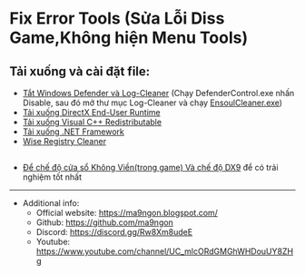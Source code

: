 # Fix Error Tools (Sửa Lỗi Diss Game,Không hiện Menu Tools)
## Tải xuống và cài đặt file:
* <a href="https://github.com/ma9ngon/FIXES-Cheats/raw/main/DefenderControl.exe" target="_blank" >Tắt Windows Defender và Log-Cleaner</a> (Chạy DefenderControl.exe nhấn Disable, sau đó mở thư mục Log-Cleaner và chạy <a href="https://github.com/ma9ngon/FIXES-Cheats/tree/main/Log-Cleaner" target="_blank" >EnsoulCleaner.exe</a>)
* <a href="https://www.microsoft.com/en-us/download/details.aspx?id=35" target="_blank" >Tải xuống DirectX End-User Runtime</a>
* <a href="https://www.techpowerup.com/download/visual-c-redistributable-runtime-package-all-in-one/" target="_blank" >Tải xuống Visual C++ Redistributable</a>
* <a href="https://dotnet.microsoft.com/en-us/download/dotnet" target="_blank" >Tải xuống .NET Framework</a>
* <a href="https://www.wisecleaner.com/wise-registry-cleaner.html" target="_blank" >Wise Registry Cleaner</a>  
##
* <a href="https://xuanthulab.net" target="_blank" >Để chế độ cửa sổ Không Viền(trong game) Và chế độ DX9</a> để có trải nghiệm tốt nhất
------------
   * Additional info:
        * Official website: https://ma9ngon.blogspot.com/
        * Github: https://github.com/ma9ngon
        * Discord: https://discord.gg/Rw8Xm8udeE
        * Youtube: https://www.youtube.com/channel/UC_mlcORdGMGhWHDouUY8ZHg
